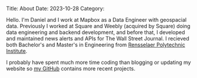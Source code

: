 Title: About
Date: 2023-10-28
Category:

Hello. I'm Daniel and I work at Mapbox as a Data Engineer with geospacial data. Previously I worked at Square and Weebly (acquired by Square) doing data engineering and backend development, and before that, I developed and maintained news alerts and APIs for The Wall Street Journal. I recieved both Bachelor's and Master's in Engineering from [Rensselaer Polytechnic Institute](https://www.rpi.edu/).

I probably have spent much more time coding than blogging or updating my website so [my GitHub](https://github.com/dazhaoniel) contains more recent projects.
